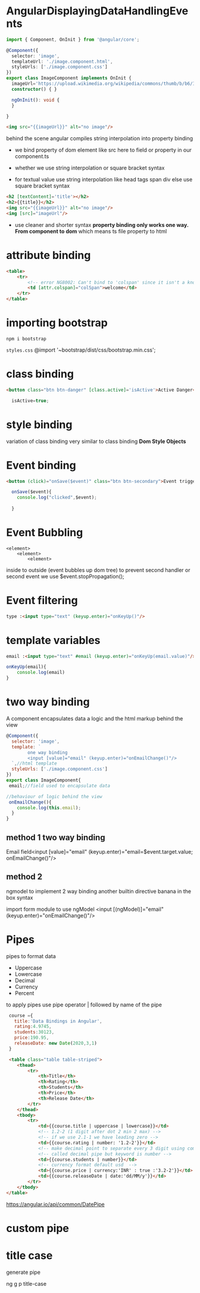 # AngularDisplayingDataHandlingEvents

```ts
import { Component, OnInit } from '@angular/core';

@Component({
  selector: 'image',
  templateUrl: './image.component.html',
  styleUrls: ['./image.component.css']
})
export class ImageComponent implements OnInit {
  imageUrl='https://upload.wikimedia.org/wikipedia/commons/thumb/b/b6/Image_created_with_a_mobile_phone.png/1200px-Image_created_with_a_mobile_phone.png';
  constructor() { }

  ngOnInit(): void {
  }

}
```

```html
<img src="{{imageUrl}}" alt="no image"/>
```
behind the scene angular compiles string interpolation into property binding 

- we bind property of dom element like src here to field or property in our component.ts

- whether we use string interpolation or square bracket syntax
- for textual value use string interpolation like head tags span div else use square bracket syntax

```html
<h2 [textContent]='title'></h2>
<h2>{{title}}</h2>
<img src="{{imageUrl}}" alt="no image"/>
<img [src]="imageUrl"/>
```
- use cleaner and shorter syntax
 **property binding only works one way. From component to dom**
 which means ts file property to html

# attribute binding

```html
<table>
    <tr>
        <!-- error NG8002: Can't bind to 'colspan' since it isn't a known property of 'td'. -->
        <td [attr.colspan]="colSpan">welcome</td>
    </tr>
</table>
```
# importing bootstrap

`npm i bootstrap`

`styles.css`
@import '~bootstrap/dist/css/bootstrap.min.css';

# class binding
```html
<button class="btn btn-danger" [class.active]='isActive'>Active Danger</button>
```
```ts
  isActive=true;
```
# style binding
variation of class binding very similar to class binding
**Dom Style Objects**

# Event binding
```html
<button (click)="onSave($event)" class="btn btn-secondary">Event trigger</button>
```

```ts
  onSave($event){
    console.log("clicked",$event);
    
  }
```
# Event Bubbling
    <element>
        <element>
            <element>
inside to outside (event bubbles up dom tree)
to prevent second handler or second event 
we use 
    $event.stopPropagation();

# Event filtering
```html
type :<input type="text" (keyup.enter)="onKeyUp()"/>
```

# template variables
```html
email :<input type="text" #email (keyup.enter)="onKeyUp(email.value)"/>
```
```js
onKeyUp(email){
    console.log(email)
}
```
# two way binding

A component encapsulates data a logic and the html markup behind the view


```js
@Component({
  selector: 'image',
  template: `
        one way binding
        <input [value]="email" (keyup.enter)="onEmailChange()"/> 
  `,//html template
  styleUrls: ['./image.component.css']
})
export class ImageComponent{
 email;//field used to encapsulate data

//behaviour of logic behind the view
 onEmailChange(){
    console.log(this.email);
  }
}
```
## method 1 two way binding
Email field<input [value]="email" (keyup.enter)="email=$event.target.value; onEmailChange()"/> 

## method 2 
ngmodel to implement 2 way binding another builtin directive
banana in the box syntax

import form module to use ngModel
<input [(ngModel)]="email" (keyup.enter)="onEmailChange()"/> 

# Pipes
pipes to format data
 - Uppercase
 - Lowercase
 - Decimal
 - Currency
 - Percent

 to apply pipes use pipe operator | followed by name of the pipe
 ```js
  course ={
    title:'Data Bindings in Angular',
    rating:4.9745,
    students:30123,
    price:190.95,
    releaseDate: new Date(2020,3,1)
  }
```


```html
 <table class="table table-striped">
    <thead>
        <tr>
            <th>Title</th>
            <th>Rating</th>
            <th>Students</th>
            <th>Price</th>
            <th>Release Date</th>
        </tr>
    </thead>
    <tbody>
        <tr>
            <td>{{course.title | uppercase | lowercase}}</td>
            <!-- 1.2-2 (1 digit after dot 2 min 2 max) -->
            <!-- if we use 2.1-1 we have leading zero -->
            <td>{{course.rating | number: '1.2-2'}}</td>
            <!-- make decimal point to separate every 3 digit using comma -->
            <!-- called decimal pipe but keyword is number -->
            <td>{{course.students | number}}</td>
            <!-- currency format default usd  -->
            <td>{{course.price | currency:'INR' : true :'3.2-2'}}</td>
            <td>{{course.releaseDate | date:'dd/MM/y'}}</td>
        </tr>
    </tbody>
</table>
```
 https://angular.io/api/common/DatePipe


 # custom pipe


 # title case
generate pipe

 ng g p title-case